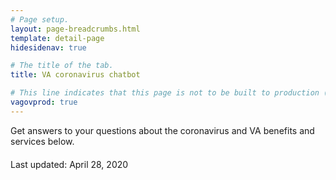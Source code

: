 ```yaml
---
# Page setup.
layout: page-breadcrumbs.html
template: detail-page
hidesidenav: true

# The title of the tab.
title: VA coronavirus chatbot

# This line indicates that this page is not to be built to production (www.va.gov)
vagovprod: true
---
```

<style>
#webchat {
    margin-top: 20px;
}

#webchat button {
    justify-content: left !important;
    text-align: left !important;
    overflow: visible !important;
}

#webchat button div {
    overflow: visible !important;
    white-space: pre-wrap !important;
    text-overflow: unset !important;
}

#webchat button:disabled {
    margin: 0 !important;
    padding: 10px !important;
    min-height: 38px !important;
    background: #d6d7d9 !important;
    color: #ffffff !important;
    border: 0;
}

#webchat[watermark="true"] [role="complementary"] ul[role="list"]::after {
    content: "Powered By ...";
    background: linear-gradient(rgba(248, 248, 248, 0), rgba(248, 248, 248, .63), #F8F8F8 40%);
    bottom: 0;
    right: 0;
    color: #707070;
    display: block;
    font-family: 'Segoe Semibold', Calibri, 'Helvetica Neue', Arial, sans-serif;
    font-size: 12px;
    padding: 15px 10px 10px;
    position: sticky;
    text-align: right;
}

#webchat input[type=checkbox] {
    -webkit-appearance: checkbox;
    -moz-appearance: checkbox;
    opacity: 1.0;
    width: auto;
    height: 1.6rem;
    margin-top: 5px !important;
}

/* labels for checkboxes */
#webchat label.ac-textBlock {
    font-size: 16px !important;
    margin-top: 0 !important;
    margin-left: 16px !important;
    text-overflow: unset !important;
    white-space: unset !important;
}

#webchat div.ac-input.ac-choiceSetInput-multiSelect {
    margin-bottom: 15px;
}

#webchat div.ac-input.ac-choiceSetInput-multiSelect > div {
    align-items: flex-start !important;
}

.webchat__bubble__content {
    border: 0 !important;
    border-radius: 5px !important;
    /* $color-base from design.va.gov */
    color: #212121 !important;
}

/* side vertical container with avatar in it */
.webchat__stackedLayout__avatar {
    margin: 0 8px !important;
}

/* horizontal container with chat bubbles */
.webchat__stacked_indented_content {
    margin: 0 8px !important;
}

/* padding around question chat bubbles */
.css-18q9i6z {
    padding: 16px 8px !important;
}

/* gap between end of scroll area and bg */
.css-1qyo5rb:first-child {
    margin-top: 4px !important;
}

/* padding between question chat bubbles */
.css-1qyo5rb:not(:first-child) {
    padding-bottom: 8px !important;
    margin-bottom: 0 !important;
}

/* padding around answer chat bubbles */
div.ac-container.ac-adaptiveCard {
    padding: 16px 8px !important;
}

/* button style in answers before being selected */
button.ac-pushButton.style-default {
    margin: 0 !important;
    /* $color-primary from design.va.gov */
    color: #0071bb;
    border: 2px solid #0071bb;
    font-weight: 700 !important;
}

button.ac-pushButton.style-default:hover {
    /* $color-primary-darker from design.va.gov */
    color: #003e73;
    border: 2px solid #003e73 !important;
    background: white;
    font-weight: 700 !important;
}

/* additional padding around answer chat bubbles
(3px + webchat__row 5px + css-1qyo5rb 8px = 16px from design specs) */
.webchat__stackedLayout--fromUser {
    padding: 3px 0 !important;
}

/* "just now/5 mins ago" time indicator for each message */
.css-1kceze8 {
    visibility: hidden !important;
    height: 0;
}

/* unnecessary div above answer options in chat bubble */
.ac-horizontal-separator {
    height: 0 !important;
}

/* container around dropdown element */
.ac-input-container {
    flex-wrap: wrap !important;
}

/* dropdown element (ex: states list) */
.ac-input.ac-multichoiceInput.ac-choiceSetInput-compact {
    margin-bottom: 8px !important;
    min-width: 100% !important;
}

.css-yb0hx9.webchat__initialsAvatar.css-10h6e9z {
    font-weight: 700 !important;
    font-size: 18px !important;
    /* $color-primary-darkest from design.va.gov */
    background: #112e51 !important;
}

.css-1t62idy {
    flex-direction: row;
}
</style>
<div class="va-introtext">
  Get answers to your questions about the coronavirus and VA benefits and services below.
</div>


<!--
  The "widget-type" should be registered at
  https://github.com/department-of-veterans-affairs/vets-website/blob/master/src/applications/static-pages/widgetTypes.js>
-->
<div id="webchat" data-widget-type="va-coronavirus-chatbot"></div>
<div class="last-updated usa-content">
          Last updated: <time datetime="2020-04-28">April 28, 2020</time>
</div>
